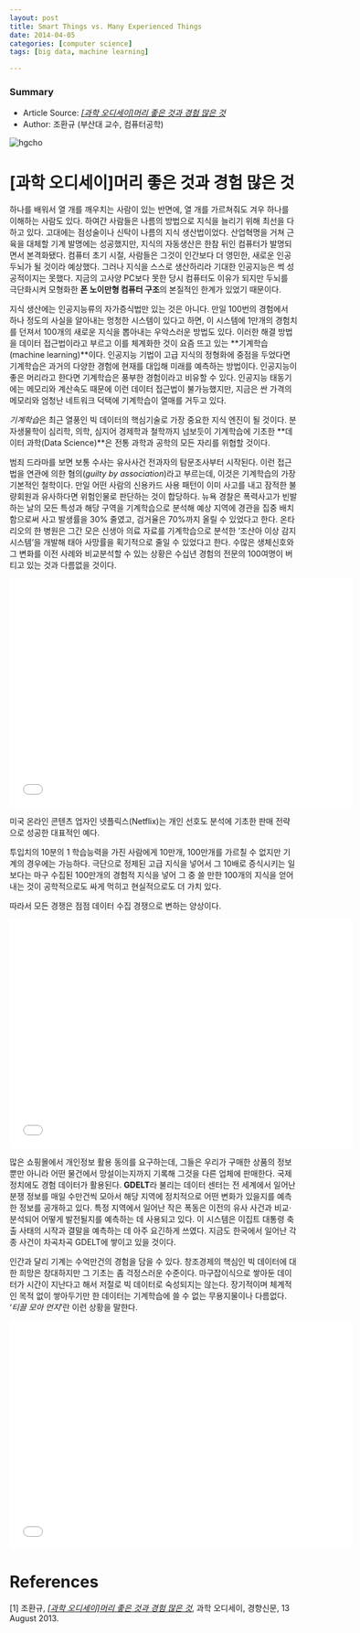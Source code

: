 ```yaml
---
layout: post
title: Smart Things vs. Many Experienced Things
date: 2014-04-05
categories: [computer science]
tags: [big data, machine learning]

---
```


### Summary

* Article Source: [*[과학 오디세이]머리 좋은 것과 경험 많은 것*](http://news.khan.co.kr/kh_news/khan_art_view.html?artid=201308182131285&code=990100&s_code=ao097)  
* Author: 조환규 (부산대 교수, 컴퓨터공학)

![hgcho](http://sungsoo.github.com/images/hgcho.jpg)

# [과학 오디세이]머리 좋은 것과 경험 많은 것
하나를 배워서 열 개를 깨우치는 사람이 있는 반면에, 열 개를 가르쳐줘도 겨우 하나를 이해하는 사람도 있다. 하여간 사람들은 나름의 방법으로 지식을 늘리기 위해 최선을 다하고 있다. 고대에는 점성술이나 신탁이 나름의 지식 생산법이었다. 산업혁명을 거쳐 근육을 대체할 기계 발명에는 성공했지만, 지식의 자동생산은 한참 뒤인 컴퓨터가 발명되면서 본격화됐다. 컴퓨터 초기 시절, 사람들은 그것이 인간보다 더 영민한, 새로운 인공두뇌가 될 것이라 예상했다. 그러나 지식을 스스로 생산하리라 기대한 인공지능은 썩 성공적이지는 못했다. 지금의 고사양 PC보다 못한 당시 컴퓨터도 이유가 되지만 두뇌를 극단화시켜 모형화한 **폰 노이만형 컴퓨터 구조**의 본질적인 한계가 있었기 때문이다. 

지식 생산에는 인공지능류의 자가증식법만 있는 것은 아니다. 만일 100번의 경험에서 하나 정도의 사실을 알아내는 멍청한 시스템이 있다고 하면, 이 시스템에 1만개의 경험치를 던져서 100개의 새로운 지식을 뽑아내는 우악스러운 방법도 있다. 이러한 해결 방법을 데이터 접근법이라고 부르고 이를 체계화한 것이 요즘 뜨고 있는 **기계학습(machine learning)**이다. 인공지능 기법이 고급 지식의 정형화에 중점을 두었다면 기계학습은 과거의 다양한 경험에 현재를 대입해 미래를 예측하는 방법이다. 인공지능이 좋은 머리라고 한다면 기계학습은 풍부한 경험이라고 비유할 수 있다. 인공지능 태동기에는 메모리와 계산속도 때문에 이런 데이터 접근법이 불가능했지만, 지금은 싼 가격의 메모리와 엄청난 네트워크 덕택에 기계학습이 열매를 거두고 있다. 



*기계학습*은 최근 열풍인 빅 데이터의 핵심기술로 가장 중요한 지식 엔진이 될 것이다. 분자생물학이 심리학, 의학, 심지어 경제학과 철학까지 넘보듯이 기계학습에 기초한 **데이터 과학(Data Science)**은 전통 과학과 공학의 모든 자리를 위협할 것이다. 

범죄 드라마를 보면 보통 수사는 유사사건 전과자의 탐문조사부터 시작된다. 이런 접근법을 연관에 의한 혐의(*guilty by association*)라고 부르는데, 이것은 기계학습의 가장 기본적인 철학이다. 만일 어떤 사람의 신용카드 사용 패턴이 이미 사고를 내고 잠적한 불량회원과 유사하다면 위험인물로 판단하는 것이 합당하다. 뉴욕 경찰은 폭력사고가 빈발하는 날의 모든 특성과 해당 구역을 기계학습으로 분석해 예상 지역에 경관을 집중 배치함으로써 사고 발생률을 30% 줄였고, 검거율은 70%까지 올릴 수 있었다고 한다. 온타리오의 한 병원은 그간 모은 신생아 의료 자료를 기계학습으로 분석한 ‘조산아 이상 감지 시스템’을 개발해 태아 사망률을 획기적으로 줄일 수 있었다고 한다. 수많은 생체신호와 그 변화를 이전 사례와 비교분석할 수 있는 상황은 수십년 경험의 전문의 100여명이 버티고 있는 것과 다름없을 것이다.

<iframe width="600" height="400" src="//www.youtube.com/embed/271IJ7A5SlA" frameborder="0" allowfullscreen></iframe>

미국 온라인 콘텐츠 업자인 넷플릭스(Netflix)는 개인 선호도 분석에 기초한 판매 전략으로 성공한 대표적인 예다. 

투입치의 10분의 1 학습능력을 가진 사람에게 10만개, 100만개를 가르칠 수 없지만 기계의 경우에는 가능하다. 극단으로 정제된 고급 지식을 넣어서 그 10배로 증식시키는 일보다는 마구 수집된 100만개의 경험적 지식을 넣어 그 중 쓸 만한 100개의 지식을 얻어내는 것이 공학적으로도 싸게 먹히고 현실적으로도 더 가치 있다. 

따라서 모든 경쟁은 점점 데이터 수집 경쟁으로 변하는 양상이다. 

<iframe width="600" height="400" src="//www.youtube.com/embed/CWUuk8z2Zkg?list=PLUARM19cloTFE8beysDddM43PytoN_Tv_" frameborder="0" allowfullscreen></iframe>

많은 쇼핑몰에서 개인정보 활용 동의를 요구하는데, 그들은 우리가 구매한 상품의 정보뿐만 아니라 어떤 물건에서 망설이는지까지 기록해 그것을 다른 업체에 판매한다. 국제정치에도 경험 데이터가 활용된다. **GDELT**라 불리는 데이터 센터는 전 세계에서 일어난 분쟁 정보를 매일 수만건씩 모아서 해당 지역에 정치적으로 어떤 변화가 있을지를 예측한 정보를 공개하고 있다. 특정 지역에서 일어난 작은 폭동은 이전의 유사 사건과 비교·분석되어 어떻게 발전될지를 예측하는 데 사용되고 있다. 이 시스템은 이집트 대통령 축출 사태의 시작과 결말을 예측하는 데 아주 요긴하게 쓰였다. 지금도 한국에서 일어난 각종 사건이 차곡차곡 GDELT에 쌓이고 있을 것이다.

인간과 달리 기계는 수억만건의 경험을 담을 수 있다. 창조경제의 핵심인 빅 데이터에 대한 희망은 창대하지만 그 기초는 좀 걱정스러운 수준이다. 마구잡이식으로 쌓아둔 데이터가 시간이 지난다고 해서 저절로 빅 데이터로 숙성되지는 않는다. 장기적이며 체계적인 목적 없이 쌓아두기만 한 데이터는 기계학습에 쓸 수 없는 무용지물이나 다름없다. ‘*티끌 모아 먼지*’란 이런 상황을 말한다.

<iframe width="600" height="400" src="//www.youtube.com/embed/VX-lxqGXgHc?list=PLUARM19cloTFE8beysDddM43PytoN_Tv_" frameborder="0" allowfullscreen></iframe>


# References
[1] 조환규, [*[과학 오디세이]머리 좋은 것과 경험 많은 것*](http://news.khan.co.kr/kh_news/khan_art_view.html?artid=201308182131285&code=990100&s_code=ao097), 과학 오디세이, 경향신문, 13 August 2013.
